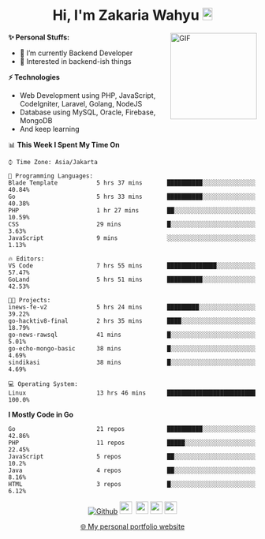 <h1 align="center">Hi, I'm Zakaria Wahyu <img src="https://github.com/TheDudeThatCode/TheDudeThatCode/blob/master/Assets/Hi.gif" width="20px" height="25px"></h1>

<img align="right" alt="GIF" height="175px" src="https://www.nayakapratama.co.id/wp-content/uploads/2019/07/Website-Maintenance.gif" />

**✨ Personal Stuffs:**
- 🔭 I’m currently Backend Developer
- 🌱 Interested in backend-ish things

**⚡ Technologies**
- Web Development using PHP, JavaScript, CodeIgniter, Laravel, Golang, NodeJS
- Database using MySQL, Oracle, Firebase, MongoDB
- And keep learning

<!--START_SECTION:waka-->
📊 **This Week I Spent My Time On** 

```text
⌚︎ Time Zone: Asia/Jakarta

💬 Programming Languages: 
Blade Template           5 hrs 37 mins       ██████████░░░░░░░░░░░░░░░   40.84% 
Go                       5 hrs 33 mins       ██████████░░░░░░░░░░░░░░░   40.38% 
PHP                      1 hr 27 mins        ██░░░░░░░░░░░░░░░░░░░░░░░   10.59% 
CSS                      29 mins             █░░░░░░░░░░░░░░░░░░░░░░░░   3.63% 
JavaScript               9 mins              ░░░░░░░░░░░░░░░░░░░░░░░░░   1.13%

🔥 Editors: 
VS Code                  7 hrs 55 mins       ██████████████░░░░░░░░░░░   57.47% 
GoLand                   5 hrs 51 mins       ██████████░░░░░░░░░░░░░░░   42.53%

🐱‍💻 Projects: 
inews-fe-v2              5 hrs 24 mins       █████████░░░░░░░░░░░░░░░░   39.22% 
go-hacktiv8-final        2 hrs 35 mins       ████░░░░░░░░░░░░░░░░░░░░░   18.79% 
go-news-rawsql           41 mins             █░░░░░░░░░░░░░░░░░░░░░░░░   5.01% 
go-echo-mongo-basic      38 mins             █░░░░░░░░░░░░░░░░░░░░░░░░   4.69% 
sindikasi                38 mins             █░░░░░░░░░░░░░░░░░░░░░░░░   4.69%

💻 Operating System: 
Linux                    13 hrs 46 mins      █████████████████████████   100.0%

```

**I Mostly Code in Go** 

```text
Go                       21 repos            ██████████░░░░░░░░░░░░░░░   42.86% 
PHP                      11 repos            █████░░░░░░░░░░░░░░░░░░░░   22.45% 
JavaScript               5 repos             ██░░░░░░░░░░░░░░░░░░░░░░░   10.2% 
Java                     4 repos             ██░░░░░░░░░░░░░░░░░░░░░░░   8.16% 
HTML                     3 repos             █░░░░░░░░░░░░░░░░░░░░░░░░   6.12%

```



<!--END_SECTION:waka-->

<p align="center">
<a href="https://github.com/zakariawahyu" target="_blank"><img alt="Github" src="https://img.shields.io/badge/GitHub-%2312100E.svg?&style=for-the-badge&logo=Github&logoColor=white" /></a>
<a href="https://www.twitter.com/_zakariawahyu"><img src="https://img.shields.io/badge/twitter-%231DA1F2.svg?&style=for-the-badge&logo=twitter&logoColor=white" height=25></a> 
<a href="https://www.linkedin.com/in/zakariawahyu"><img src="https://img.shields.io/badge/linkedin-%230077B5.svg?&style=for-the-badge&logo=linkedin&logoColor=white" height=25></a> 
<a href="https://www.instagram.com/_zakariawahyu"><img src="https://img.shields.io/badge/instagram-%23E4405F.svg?&style=for-the-badge&logo=instagram&logoColor=white" height=25></a>
<a href="https://medium.com/@zakariawahyu"><img src="https://img.shields.io/badge/Medium-12100E?style=for-the-badge&logo=medium&logoColor=white" height=25></a>
</p>
<p align="center"><a href="https://www.zakariawahyu.com" target="_blank">🌐 My personal portfolio website</a></p>
